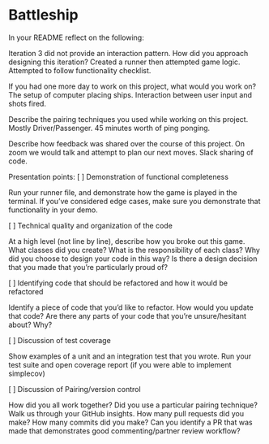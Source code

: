 # Battleship
In your README reflect on the following:

Iteration 3 did not provide an interaction pattern. How did you approach designing this iteration? Created a runner then attempted game logic.  Attempted to follow functionality checklist.

<!-- If you did not get to Iteration 3, reflect on how you think you would’ve approached the design and problem solving process. -->

If you had one more day to work on this project, what would you work on? The setup of computer placing ships. Interaction between user input and shots fired.

Describe the pairing techniques you used while working on this project. Mostly Driver/Passenger.  45 minutes worth of ping ponging.

Describe how feedback was shared over the course of this project. On zoom we would talk and attempt to plan our next moves.  Slack sharing of code.

Presentation points:
[ ] Demonstration of functional completeness

Run your runner file, and demonstrate how the game is played in the terminal. If you’ve considered edge cases, make sure you demonstrate that functionality in your demo.

[ ] Technical quality and organization of the code

At a high level (not line by line), describe how you broke out this game. What classes did you create? What is the responsibility of each class? Why did you choose to design your code in this way?
Is there a design decision that you made that you’re particularly proud of?

[ ] Identifying code that should be refactored and how it would be refactored

Identify a piece of code that you’d like to refactor. How would you update that code?
Are there any parts of your code that you’re unsure/hesitant about? Why?

[ ] Discussion of test coverage

Show examples of a unit and an integration test that you wrote.
Run your test suite and open coverage report (if you were able to implement simplecov)

[ ] Discussion of Pairing/version control

How did you all work together? Did you use a particular pairing technique?
Walk us through your GitHub insights. How many pull requests did you make? How many commits did you make?
Can you identify a PR that was made that demonstrates good commenting/partner review workflow?